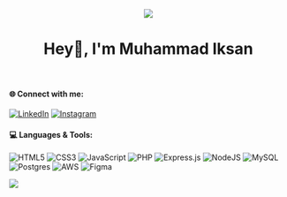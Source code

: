 <div style="text-align: center;">
  <img src="https://media.giphy.com/media/v1.Y2lkPTc5MGI3NjExeGxtOXR1aHZ5ZGh6aW92cjdueXdzcm81MWdhemRsMzltcmE5dGNhdyZlcD12MV9naWZzX3NlYXJjaCZjdD1n/JqmupuTVZYaQX5s094/giphy.gif">
</div>

<h1 align="center">Hey👋, I'm Muhammad Iksan</h1>
<br>

#### 🌐 Connect with me:
[![LinkedIn](https://img.shields.io/badge/LinkedIn-blue?style=for-the-badge&logo=linkedin&logoColor=white)](https://www.linkedin.com/in/mdiksann/) [![Instagram](https://img.shields.io/badge/@m_iksnnn-E4405F?style=for-the-badge&logo=instagram&logoColor=white)](https://www.instagram.com/m_iksnnn/)

#### 💻 Languages & Tools:
![HTML5](https://img.shields.io/badge/html5-%23E34F26.svg?style=for-the-badge&logo=html5&logoColor=white) ![CSS3](https://img.shields.io/badge/css3-%231572B6.svg?style=for-the-badge&logo=css3&logoColor=white) ![JavaScript](https://img.shields.io/badge/javascript-%23323330.svg?style=for-the-badge&logo=javascript&logoColor=%23F7DF1E) ![PHP](https://img.shields.io/badge/php-%23777BB4.svg?style=for-the-badge&logo=php&logoColor=white) ![Express.js](https://img.shields.io/badge/express.js-%23404d59.svg?style=for-the-badge&logo=express&logoColor=%2361DAFB) ![NodeJS](https://img.shields.io/badge/node.js-6DA55F?style=for-the-badge&logo=node.js&logoColor=white) ![MySQL](https://img.shields.io/badge/mysql-4479A1.svg?style=for-the-badge&logo=mysql&logoColor=white) ![Postgres](https://img.shields.io/badge/postgres-%23316192.svg?style=for-the-badge&logo=postgresql&logoColor=white) ![AWS](https://img.shields.io/badge/AWS-%23FF9900.svg?style=for-the-badge&logo=amazon-aws&logoColor=white) ![Figma](https://img.shields.io/badge/figma-%23F24E1E.svg?style=for-the-badge&logo=figma&logoColor=white)

![](https://github-readme-stats.vercel.app/api/top-langs/?username=mdiksann&theme=gotham&hide_border=false&include_all_commits=false&count_private=false&layout=compact)
